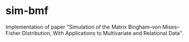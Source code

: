 # sim-bmf
Implementation of paper "Simulation of the Matrix Bingham–von Mises–Fisher Distribution, With Applications to Multivariate and Relational Data".
